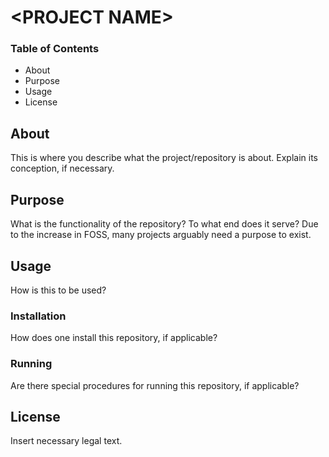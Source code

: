 # \<PROJECT NAME\>
### Table of Contents

- About
- Purpose
- Usage
- License



## About

This is where you describe what the project/repository is about.  Explain its conception, if necessary.



## Purpose

What is the functionality of the repository?  To what end does it serve?  Due to the increase in FOSS, many projects arguably need a purpose to exist.



## Usage

How is this to be used?



### Installation

How does one install this repository, if applicable?



### Running

Are there special procedures for running this repository, if applicable?



## License

Insert necessary legal text.